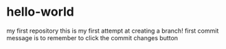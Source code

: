 # hello-world
my first repository
this is my first attempt at creating a branch!
first commit message is to remember to click the commit changes button

